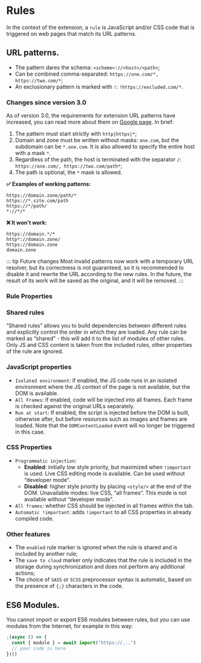 # Rules

In the context of the extension, a `rule` is JavaScript and/or CSS code that is triggered on web pages that match its URL patterns.

## URL patterns.

- The pattern dares the schema: `<scheme>://<host>/<path>`;
- Can be combined comma-separated: `https://one.com/*, https://two.com/*`;
- An exclusionary pattern is marked with `!`: `!https://excluded.com/*`.

### Changes since version 3.0

As of version 3.0, the requirements for extension URL patterns have increased, you can read more about them on [Google page](https://developer.chrome.com/docs/extensions/develop/concepts/match-patterns). In brief:

1. The pattern must start strictly with `http|https|*`;
2. Domain and zone must be written without masks: `one.com`, but the subdomain can be `*.one.com`. It is also allowed to specify the entire host with a mask `*`.
3. Regardless of the path, the host is terminated with the separator `/`: `https://one.com/, https://two.com/path*`;
4. The path is optional, the `*` mask is allowed.

**✅ Examples of working patterns:**

```
https://domain.zone/path/*
https://*.site.com/path
https://*/path/
*://*/*
```

**❌ It won't work:**

```
https://domain.*/*
http*://domain.zone/
https://domain.zone
domain.zone
```

::: tip Future changes
Most invalid patterns now work with a temporary URL resolver, but its correctness is not guaranteed, so it is recommended to disable it and rewrite the URL according to the new rules. In the future, the result of its work will be saved as the original, and it will be removed.
:::

### Rule Properties

### Shared rules

“Shared rules” allows you to build dependencies between different rules and explicitly control the order in which they are loaded. Any rule can be marked as “shared” - this will add it to the list of modules of other rules. Only JS and CSS content is taken from the included rules, other properties of the rule are ignored.

### JavaScript properties

- `Isolated environment`: if enabled, the JS code runs in an isolated environment where the JS context of the page is not available, but the DOM is available.
- `All Frames`: if enabled, code will be injected into all frames. Each frame is checked against the original URLs separately.
- `Run at start`: If enabled, the script is injected before the DOM is built, otherwise after, but before resources such as images and frames are loaded. Note that the `DOMContentLoaded` event will no longer be triggered in this case.

### CSS Properties

- `Programmatic injection`:
  - **Enabled**: initially low style priority, but maximized when `!important` is used. Live CSS editing mode is available. Can be used without “developer mode”.
  - **Disabled**: higher style priority by placing `<style/>` at the end of the DOM. Unavailable modes: live CSS, “all frames”. This mode is not available without “developer mode”.
- `All frames`: whether CSS should be injected in all frames within the tab.
- `Automatic !important`: adds `!important` to all CSS properties in already compiled code.

### Other features

- The `enabled` rule marker is ignored when the rule is shared and is included by another rule;
- The `save to cloud` marker only indicates that the rule is included in the storage during synchronization and does not perform any additional actions;
- The choice of `SASS` or `SCSS` preprocessor syntax is automatic, based on the presence of `{;}` characters in the code.

## ES6 Modules.

You cannot import or export ES6 modules between rules, but you can use modules from the Internet, for example in this way:

```js
;(async () => {
  const { module } = await import("https://...")
  // your code is here
})()
```
